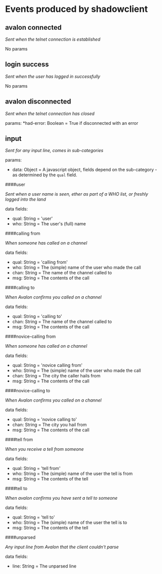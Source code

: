 Events produced by shadowclient
===============================

avalon connected
----------------

_Sent when the telnet connection is established_

No params


login success
-------------

_Sent when the user has logged in successfully_

No params


avalon disconnected
-------------------

_Sent when the telnet connection has closed_

params:
*had-error: Boolean = True if disconnected with an error




input
-----

_Sent for any input line, comes in sub-categories_

params:

* data: Object = A javascript object, fields depend on the sub-category - as determined by the `qual` field.


####user

_Sent when a user name is seen, ether as part of a WHO list, or freshly logged into the land_

data fields:

* qual: String = 'user'
* who: String = The user's (full) name


####calling from

_When someone has called on a channel_

data fields:

* qual: String = 'calling from'
* who: String = The (simple) name of the user who made the call
* chan: String = The name of the channel called to
* msg: String = The contents of the call


####calling to

_When Avalon confirms you called on a channel_

data fields:

* qual: String = 'calling to'
* chan: String = The name of the channel called to
* msg: String = The contents of the call


####novice-calling from

_When someone has called on a channel_

data fields:

* qual: String = 'novice calling from'
* who: String = The (simple) name of the user who made the call
* chan: String = The city the caller hails from
* msg: String = The contents of the call


####novice-calling to

_When Avalon confirms you called on a channel_

data fields:

* qual: String = 'novice calling to'
* chan: String = The city you hail from
* msg: String = The contents of the call


####tell from

_When you receive a tell from someone_

data fields:

* qual: String = 'tell from'
* who: String = The (simple) name of the user the tell is from
* msg: String = The contents of the tell


####tell to

_When avalon confirms you have sent a tell to someone_

data fields:

* qual: String = 'tell to'
* who: String = The (simple) name of the user the tell is to
* msg: String = The contents of the tell


####unparsed

_Any input line from Avalon that the client couldn't parse_

data fields:

* line: String = The unparsed line

